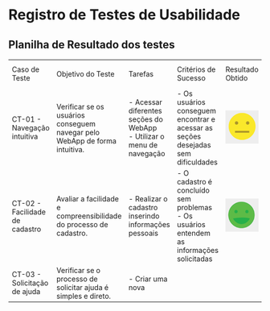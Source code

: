 # Registro de Testes de Usabilidade 

## Planilha de Resultado dos testes
| | | | | | | |
|-|-|-|-|-|-|-|
|Caso de Teste|Objetivo do Teste|Tarefas|Critérios de Sucesso|Resultado Obtido|Cenários de testes|Imagem de Registro
|CT-01 - Navegação intuitiva|Verificar se os usuários conseguem navegar pelo WebApp de forma intuitiva.|- Acessar diferentes seções do WebApp<br>- Utilizar o menu de navegação|- Os usuários conseguem encontrar e acessar as seções desejadas sem dificuldades|![likert](/docs/img/TDU/emotion/3.png)
|CT-02 - Facilidade de cadastro|Avaliar a facilidade e compreensibilidade do processo de cadastro.|- Realizar o cadastro inserindo informações pessoais|- O cadastro é concluído sem problemas<br>- Os usuários entendem as informações solicitadas|![likert](/docs/img/TDU/emotion/5.png)
|CT-03 - Solicitação de ajuda|Verificar se o processo de solicitar ajuda é simples e direto.|- Criar uma nova|||

